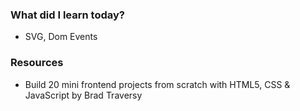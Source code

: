 ### What did I learn today?

- SVG, Dom Events

### Resources

- Build 20 mini frontend projects from scratch with HTML5, CSS & JavaScript by Brad Traversy
